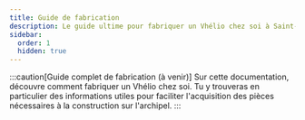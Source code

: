 ```yaml
---
title: Guide de fabrication
description: Le guide ultime pour fabriquer un Vhélio chez soi à Saint-Pierre-et-Miquelon.
sidebar:
  order: 1
  hidden: true
---
```


:::caution[Guide complet de fabrication (à venir)]
Sur cette documentation, découvre comment fabriquer un Vhélio chez soi. Tu y trouveras en particulier des informations utiles pour faciliter l'acquisition des pièces nécessaires à la construction sur l'archipel.
:::

